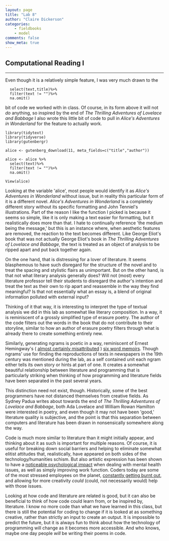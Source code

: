 ```yaml
---
layout: page  
title: "Lab 8"  
author: "Claire Dickerson"  
categories:  
    - fieldbooks
    - model
comments: false  
show_meta: true     
---
```


## Computational Reading I
---

Even though it is a relatively simple feature, I was very much drawn to the 
```{r}
  select(text,title)%>%
  filter(text != "")%>%
  na.omit()
```
bit of code we worked with in class. Of course, in its form above it will not *do* anything, so inspired by the end of *The Thrilling Adventures of Lovelace and Babbage* I also wrote this little bit of code to pull in *Alice's Adventures in Wonderland* for the feature to actually work.

```{r}
library(tidytext)
library(tidyverse)
library(gutenbergr)

alice <- gutenberg_download(11, meta_fields=c("title","author"))

alice <- alice %>%
  select(text)%>%
  filter(text != "")%>%
  na.omit()

View(alice)
```


Looking at the variable 'alice', most people would identify it as *Alice's Adventures in Wonderland* without issue, but in reality this particular form of it is a different novel. *Alice's Adventures in Wonderland* is a completely different story without its specific formatting and John Tenniel's illustrations. Part of the reason I like the function I picked is because it seems so simple, like it is only making a text easier for formatting, but it realistically does more than that. I hate to continually reference 'the medium being the message,' but this is an instance where, when aesthetic features are removed, the reaction to the text becomes different.  Like George Eliot's book that was not actually George Eliot's book in *The Thrilling Adventures of Lovelace and Babbage*, the text is treated as an object of analysis to be ripped apart and put back together again. 

On the one hand, that is distressing for a lover of literature. It seems blasphemous to have such disregard for the structure of the novel and to treat the spacing and stylistic flairs as unimportant. But on the other hand, is that not what literary analysis generally does? Will not (most) every literature professor tell their students to disregard the author's intention and treat the text as their own to rip apart and reassemble in the way they find meaningful? Is that not essentially what an essay is, a blend of original information polluted with external input?

Thinking of it that way, it is interesting to interpret the type of textual analysis we did in this lab as somewhat like literary composition. In a way, it is reminiscent of a grossly simplified type of erasure poetry. The author of the code filters out the words in the book that do not contribute to their storyline, similar to how an author of erasure poetry filters through what is already there to create something entirely new. 

Similarly, generating ngrams is poetic in a way, reminiscent of Ernest Hemingway's ( [almost certainly misattributed](http://www.openculture.com/2015/03/the-urban-legend-of-ernest-hemingways-six-word-story.html) ) [six word memoirs](https://www.sixwordmemoirs.com/). Though ngrams' use for finding the reproductions of texts in newspapers in the 19th century was mentioned during the lab, as a self contained unit each ngram either tells its own story or hints at part of one. It creates a somewhat beautiful relationship between literature and programming that is particularly striking when thinking of how programming and literature fields have been separated in the past several years.

This distinction need not exist, though. Historically, some of the best programmers have not distanced themselves from creative fields. As Sydney Padua writes about towards the end of *The Thrilling Adventures of Lovelace and Babbage*, both Ada Lovelace and William Rowan Hamilton were interested in poetry, and even though it may not have been 'good,' literature quality is subjective, and the point is that this separation between computers and literature has been drawn in nonsensically somewhere along the way.

Code is much more similar to literature than it might initially appear, and thinking about it as such is important for multiple reasons. Of course, it is useful for breaking down social barriers and helping to eliminate somewhat elitist attitudes that, realistically, have appeared on both sides of the technology/humanities schism. But also artistic expression has been shown to have a [noticeable psychological impact](https://www.ncbi.nlm.nih.gov/pmc/articles/PMC2804629/) when dealing with mental health issues, as well as simply improving work function. Coders today are some of the most stressed employees on the planet, [constantly getting burnt out](https://www.theparisreview.org/blog/2014/09/05/the-beauty-of-code/), and allowing for more creativity *could* (could, not necessarily would) help with those issues. 

Looking at how code and literature are related is good, but it can also be beneficial to think of how code could learn from, or be inspired by, literature. I know no more code than what we have learned in this class, but there is still the potential for coding to change if it is looked at as something creative, rather than strictly an input to create an output. It is impossible to predict the future, but it is always fun to think about how the technology of programming will change as it becomes more accessible. And who knows, maybe one day people *will* be writing their poems in code.